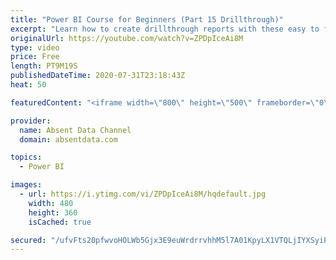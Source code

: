 ```yaml
---
title: "Power BI Course for Beginners (Part 15 Drillthrough)"
excerpt: "Learn how to create drillthrough reports with these easy to follow steps."
originalUrl: https://youtube.com/watch?v=ZPDpIceAi8M
type: video
price: Free
length: PT9M19S
publishedDateTime: 2020-07-31T23:18:43Z
heat: 50

featuredContent: "<iframe width=\"800\" height=\"500\" frameborder=\"0\" src=\"https://www.youtube.com/embed/ZPDpIceAi8M\" allow=\"accelerometer; autoplay; encrypted-media; gyroscope; picture-in-picture\" allowfullscreen></iframe>"

provider:
  name: Absent Data Channel
  domain: absentdata.com

topics:
  - Power BI

images:
  - url: https://i.ytimg.com/vi/ZPDpIceAi8M/hqdefault.jpg
    width: 480
    height: 360
    isCached: true

secured: "/ufvFts20pfwvoHOLWb5Gjx3E9euWrdrrvhhM5l7A01KpyLX1VTQLjIYXSyiPttacqY/difYEQnlJ8CatYI4EcGxRTcwfljskX7xzGqo9IqGwrN1+0c7tmegv++2aaxN5STTNsBD90Id8nwbj5mVGOWLKTN/JGbaIn+pWnGDsis7IhWHAo11oS7jovkIQSBhyINRGtCEAtlt0GF6JWOLTxn0xBYrfb6tXhAgFPXkgUqnJEqguUspnVFHZtJM60+LCAyldefWY9y+I0eMWKvL9bfHGa6MSO7Q+fO9NO9EhDWLvBKXj7U9XRzhr3Mrd1xa6r/Vhchi9VvE3nQM/UcVErsxN/EgLnn3ivfJYssNlgzlKRMyCmH/v7+ToLt4JsXt7wjUvIZyjcBbbl5uz5BaptxPcRFHMX0q2mCs3Xw8fVc=;q5KRO2kCTSFjifcKin0XgA=="
---
```


